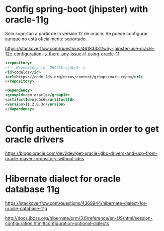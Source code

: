 # Config spring-boot (jhipster) with oracle-11g

Sólo soportan a partir de la versión 12 de oracle. Se puede configurar aunque no está oficialmente soportado.

https://stackoverflow.com/questions/46183331/why-jhipster-use-oracle-12c-configuration-is-there-any-issue-if-using-oracle-11


```xml
<repository>
<!-- Repository for ORACLE ojdbc6-->
<id>codelds</id>
<url>https://code.lds.org/nexus/content/groups/main-repo</url>
</repository>

<dependency>
<groupId>com.oracle</groupId>
<artifactId>ojdbc6</artifactId>
<version>11.2.0.3</version>
</dependency>
``` 

# Config authentication in order to get oracle drivers

https://blogs.oracle.com/dev2dev/get-oracle-jdbc-drivers-and-ucp-from-oracle-maven-repository-without-ides

# Hibernate dialect for oracle database 11g

https://stackoverflow.com/questions/4369944/hibernate-dialect-for-oracle-database-11g

http://docs.jboss.org/hibernate/orm/3.6/reference/en-US/html/session-configuration.html#configuration-optional-dialects